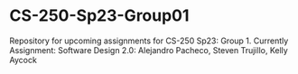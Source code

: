 # CS-250-Sp23-Group01
Repository for upcoming assignments for CS-250 Sp23: Group 1. Currently Assignment: Software Design 2.0:
Alejandro Pacheco, 
Steven Trujillo,
Kelly Aycock
